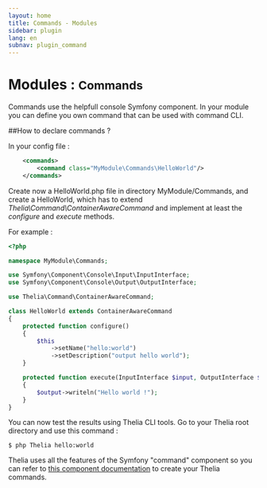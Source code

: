 ```yaml
---
layout: home
title: Commands - Modules
sidebar: plugin
lang: en
subnav: plugin_command
---
```


<div class="page-header">
    <h1>Modules : <small>Commands</small></h1>
</div>

Commands use the helpfull console Symfony component. In your module you can define you own command that can be used
with command CLI.

##How to declare commands ?

In your config file :

```xml
    <commands>
        <command class="MyModule\Commands\HelloWorld"/>
    </commands>
```

Create now a HelloWorld.php file in directory MyModule/Commands, and create a HelloWorld, which has to extend *Thelia\Command\ContainerAwareCommand* and implement at least the *configure* and
*execute* methods.

For example :

```php
<?php

namespace MyModule\Commands;

use Symfony\Component\Console\Input\InputInterface;
use Symfony\Component\Console\Output\OutputInterface;

use Thelia\Command\ContainerAwareCommand;

class HelloWorld extends ContainerAwareCommand
{
    protected function configure()
    {
        $this
            ->setName("hello:world")
            ->setDescription("output hello world");
    }

    protected function execute(InputInterface $input, OutputInterface $output)
    {
        $output->writeln("Hello world !");
    }
}

```

You can now test the results using Thelia CLI tools. Go to your Thelia root directory and use this command :

```
$ php Thelia hello:world
```

Thelia uses all the features of the Symfony "command" component so you can refer to <a href="http://symfony.com/doc/2.2/components/console/index.html" target="_blank">this component documentation</a> to create your Thelia commands.
